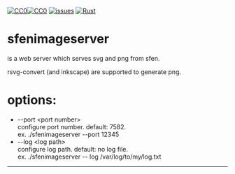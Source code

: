 [![CC0](https://mirrors.creativecommons.org/presskit/icons/cc.svg?ref=chooser-v1)![CC0](https://mirrors.creativecommons.org/presskit/icons/zero.svg?ref=chooser-v1)](ref="http://creativecommons.org/publicdomain/zero/1.0?ref=chooser-v1)
[![issues](https://img.shields.io/github/issues/o-jill/sfenimageserver.svg)](https://github.com/o-jill/sfenimageserver/issues/)
[![Rust](https://github.com/o-jill/sfenimageserver/actions/workflows/rust.yml/badge.svg)](https://github.com/o-jill/sfenimageserver/actions/workflows/rust.yml)

# sfenimageserver  
is a web server which serves svg and png from sfen.  

rsvg-convert (and inkscape) are supported to generate png.

# options:  
* --port \<port number\>  
  configure port number. default: 7582.  
  ex. ./sfenimageserver --port 12345  
* --log \<log path\>  
  configure log path. default: no log file.  
  ex. ./sfenimageserver -- log /var/log/to/my/log.txt  

---
